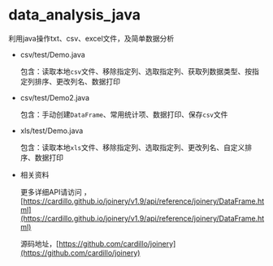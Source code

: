 # data_analysis_java

利用java操作txt、csv、excel文件，及简单数据分析

- csv/test/Demo.java

  包含：读取本地`csv`文件、移除指定列、选取指定列、获取列数据类型、按指定列排序、更改列名、数据打印

- csv/test/Demo2.java

  包含：手动创建`DataFrame`、常用统计项、数据打印、保存`csv`文件
  

- xls/test/Demo.java

  包含：读取本地`xls`文件、移除指定列、选取指定列、更改列名、自定义排序、数据打印


- 相关资料

  更多详细API请访问 ，[https://cardillo.github.io/joinery/v1.9/api/reference/joinery/DataFrame.html](https://cardillo.github.io/joinery/v1.9/api/reference/joinery/DataFrame.html) 
 
  源码地址，[https://github.com/cardillo/joinery](https://github.com/cardillo/joinery)